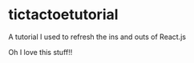 # tictactoetutorial

A tutorial I used to refresh the ins and outs of React.js

Oh I love this stuff!!